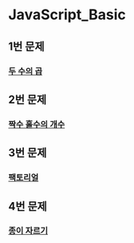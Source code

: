# JavaScript_Basic

## 1번 문제

### [두 수의 곱](https://school.programmers.co.kr/learn/courses/30/lessons/120804)

## 2번 문제

### [짝수 홀수의 개수](https://school.programmers.co.kr/learn/courses/30/lessons/120824)

## 3번 문제

### [팩토리얼](https://school.programmers.co.kr/learn/courses/30/lessons/120848)

## 4번 문제

### [종이 자르기](https://school.programmers.co.kr/learn/courses/30/lessons/120922)
